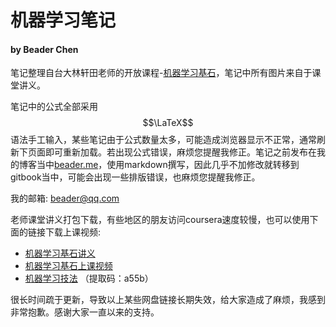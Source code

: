 # 机器学习笔记
#### by Beader Chen

笔记整理自台大林轩田老师的开放课程-[机器学习基石](https://www.coursera.org/course/ntumlone)，笔记中所有图片来自于课堂讲义。

笔记中的公式全部采用$$\LaTeX$$语法手工输入，某些笔记由于公式数量太多，可能造成浏览器显示不正常，通常刷新下页面即可重新加载。若出现公式错误，麻烦您提醒我修正。笔记之前发布在我的博客当中[beader.me](http://beader.me)，使用markdown撰写，因此几乎不加修改就转移到gitbook当中，可能会出现一些排版错误，也麻烦您提醒我修正。

我的邮箱:
[beader@qq.com](mailto:beader@qq.com)

老师课堂讲义打包下载，有些地区的朋友访问coursera速度较慢，也可以使用下面的链接下载上课视频:

- [机器学习基石讲义](http://pan.baidu.com/s/1c0rJfjU)
- [机器学习基石上课视频](http://pan.baidu.com/s/1mgt4D3y)
- [机器学习技法](http://yunpan.cn/cALhmAVuRPZjh) （提取码：a55b）

很长时间疏于更新，导致以上某些网盘链接长期失效，给大家造成了麻烦，我感到非常抱歉。感谢大家一直以来的支持。
